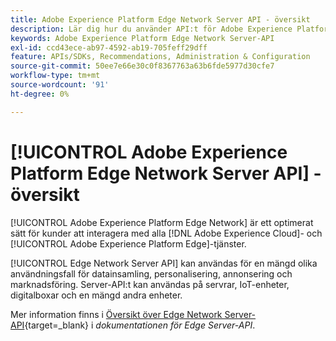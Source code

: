 ```yaml
---
title: Adobe Experience Platform Edge Network Server API - översikt
description: Lär dig hur du använder API:t för Adobe Experience Platform Edge Network Server.
keywords: Adobe Experience Platform Edge Network Server-API
exl-id: ccd43ece-ab97-4592-ab19-705feff29dff
feature: APIs/SDKs, Recommendations, Administration & Configuration
source-git-commit: 50ee7e66e30c0f8367763a63b6fde5977d30cfe7
workflow-type: tm+mt
source-wordcount: '91'
ht-degree: 0%

---
```


# [!UICONTROL Adobe Experience Platform Edge Network Server API] - översikt

[!UICONTROL Adobe Experience Platform Edge Network] är ett optimerat sätt för kunder att interagera med alla [!DNL Adobe Experience Cloud]- och [!UICONTROL Adobe Experience Platform Edge]-tjänster.

[!UICONTROL Edge Network Server API] kan användas för en mängd olika användningsfall för datainsamling, personalisering, annonsering och marknadsföring. Server-API:t kan användas på servrar, IoT-enheter, digitalboxar och en mängd andra enheter.

Mer information finns i [Översikt över Edge Network Server-API](https://experienceleague.adobe.com/docs/experience-platform/edge-network-server-api/overview.html?lang=sv-SE){target=_blank} i *dokumentationen för Edge Server-API*.
